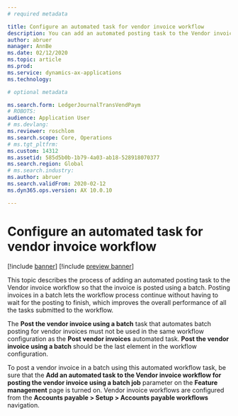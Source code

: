```yaml
---
# required metadata

title: Configure an automated task for vendor invoice workflow
description: You can add an automated posting task to the Vendor invoice workflow so that the invoice is posted using a batch. 
author: abruer
manager: AnnBe
ms.date: 02/12/2020
ms.topic: article
ms.prod: 
ms.service: dynamics-ax-applications
ms.technology: 

# optional metadata

ms.search.form: LedgerJournalTransVendPaym
# ROBOTS: 
audience: Application User
# ms.devlang: 
ms.reviewer: roschlom
ms.search.scope: Core, Operations
# ms.tgt_pltfrm: 
ms.custom: 14312
ms.assetid: 585d5b0b-1b79-4a03-ab18-528918070377
ms.search.region: Global
# ms.search.industry: 
ms.author: abruer
ms.search.validFrom: 2020-02-12
ms.dyn365.ops.version: AX 10.0.10

---
```

# Configure an automated task for vendor invoice workflow

[!include [banner](../includes/banner.md)]
[!include [preview banner](../includes/preview-banner.md)]

This topic describes the process of adding an automated posting task to the Vendor invoice workflow so that the invoice is posted using a batch. Posting invoices in a batch lets the workflow process continue without having to wait for the posting to finish, which improves the overall performance of all the tasks submitted to the workflow.

The **Post the vendor invoice using a batch** task that automates batch posting for vendor invoices must not be used in the same workflow configuration as the **Post vendor invoices** automated task. **Post the vendor invoice using a batch** should be the last element in the workflow configuration.

To post a vendor invoice in a batch using this automated workflow task, be sure that the **Add an automated task to the Vendor invoice workflow for posting the vendor invoice using a batch job** parameter on the **Feature management** page is turned on. 
Vendor invoice workflows are configured from the **Accounts payable > Setup > Accounts payable workflows** navigation. 

